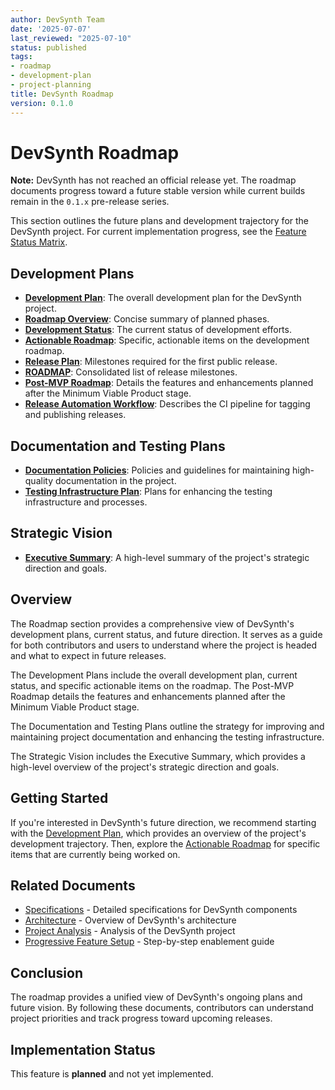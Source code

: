 ```yaml
---
author: DevSynth Team
date: '2025-07-07'
last_reviewed: "2025-07-10"
status: published
tags:
- roadmap
- development-plan
- project-planning
title: DevSynth Roadmap
version: 0.1.0
---
```


# DevSynth Roadmap

**Note:** DevSynth has not reached an official release yet. The roadmap
documents progress toward a future stable version while current builds remain in
the `0.1.x` pre-release series.

This section outlines the future plans and development trajectory for the DevSynth project. For
current implementation progress, see the [Feature Status Matrix](../implementation/feature_status_matrix.md).

## Development Plans

- **[Development Plan](development_plan.md)**: The overall development plan for the DevSynth project.
- **[Roadmap Overview](development_plan.md#roadmap-overview)**: Concise summary of planned phases.
- **[Development Status](development_status.md)**: The current status of development efforts.
- **[Actionable Roadmap](actionable_roadmap.md)**: Specific, actionable items on the development roadmap.
- **[Release Plan](release_plan.md)**: Milestones required for the first public release.
- **[ROADMAP](ROADMAP.md)**: Consolidated list of release milestones.
- **[Post-MVP Roadmap](post_mvp_roadmap.md)**: Details the features and enhancements planned after the Minimum Viable Product stage.
- **[Release Automation Workflow](release_automation.md)**: Describes the CI pipeline for tagging and publishing releases.

## Documentation and Testing Plans

- **[Documentation Policies](../policies/documentation_policies.md)**: Policies and guidelines for maintaining high-quality documentation in the project.
- **[Testing Infrastructure Plan](../specifications/testing_infrastructure.md)**: Plans for enhancing the testing infrastructure and processes.

## Strategic Vision

- **[Executive Summary](../analysis/executive_summary.md)**: A high-level summary of the project's strategic direction and goals.

## Overview

The Roadmap section provides a comprehensive view of DevSynth's development plans, current status, and future direction. It serves as a guide for both contributors and users to understand where the project is headed and what to expect in future releases.

The Development Plans include the overall development plan, current status, and specific actionable items on the roadmap. The Post-MVP Roadmap details the features and enhancements planned after the Minimum Viable Product stage.

The Documentation and Testing Plans outline the strategy for improving and maintaining project documentation and enhancing the testing infrastructure.

The Strategic Vision includes the Executive Summary, which provides a high-level overview of the project's strategic direction and goals.

## Getting Started

If you're interested in DevSynth's future direction, we recommend starting with the [Development Plan](development_plan.md), which provides an overview of the project's development trajectory. Then, explore the [Actionable Roadmap](actionable_roadmap.md) for specific items that are currently being worked on.

## Related Documents

- [Specifications](../specifications/index.md) - Detailed specifications for DevSynth components
- [Architecture](../architecture/index.md) - Overview of DevSynth's architecture
- [Project Analysis](../analysis/index.md) - Analysis of the DevSynth project
- [Progressive Feature Setup](../user_guides/progressive_setup.md) - Step-by-step enablement guide
## Conclusion

The roadmap provides a unified view of DevSynth's ongoing plans and future vision. By following these documents, contributors can understand project priorities and track progress toward upcoming releases.

## Implementation Status

This feature is **planned** and not yet implemented.
